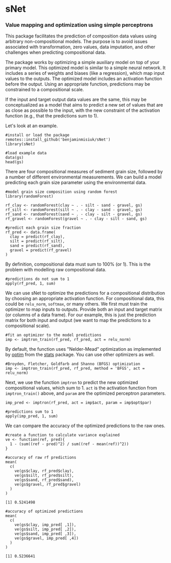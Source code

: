 # sNet
### Value mapping and optimization using simple perceptrons

This package facilitates the prediction of composition data values using arbitrary non-compositional models. 
The purpose is to avoid issues associated with transformation, zero values, data imputation, and other challenges when predicting compositional data.

The package works by optimizing a simple auxiliary model on top of your primary model. 
This optimized model is similar to a simple neural network. 
It includes a series of weights and biases (like a regression), which map input values to the outputs.
The optimized model includes an activation function before the output. Using an appropriate function, predictions may be constrained to a compositional scale.

If the input and target output data values are the same, this may be conceptualized as a model that aims to predict a new set of values that are as close as possible to the input, with the new constraint of the activation function (e.g., that the predictions sum to 1).

Let's look at an example.

```
#install or load the package
remotes::install_github('benjaminmisiuk/sNet')
library(sNet)

#load example data
data(gs)
head(gs)
```

There are four compositional measures of sediment grain size, followed by a number of different environmental measurements. We can build a model predicting each grain size parameter using the environmental data.

```
#model grain size composition using random forest
library(randomForest)

rf_clay <- randomForest(clay ~ . - silt - sand - gravel, gs)
rf_silt <- randomForest(silt ~ . - clay - sand - gravel, gs)
rf_sand <- randomForest(sand ~ . - clay - silt - gravel, gs)
rf_gravel <- randomForest(gravel ~ . - clay - silt - sand, gs)

#predict each grain size fraction
rf_pred <- data.frame(
  clay = predict(rf_clay),
  silt = predict(rf_silt),
  sand = predict(rf_sand),
  gravel = predict(rf_gravel)
)
```

By definition, compositional data must sum to 100% (or 1). This is the problem with modelling raw compositional data.

```
#predictions do not sum to 1
apply(rf_pred, 1, sum)
```

We can use sNet to optimize the predictions for a compositional distribution by choosing an appropriate activation function. For compositional data, this could be `relu_norm`, `softmax`, or many others. We first must train the optimizer to map inputs to outputs. Provide both an input and target matrix (or columns of a data frame). For our example, this is just the prediction matrix for both input and output (we want to map the predictions to a compositional scale).

```
#fit an optimizer to the model predictions
imp <- imptron_train(rf_pred, rf_pred, act = relu_norm)
```

By default, the function uses "Nelder-Mead" optimization as implemented by [optim](https://stat.ethz.ch/R-manual/R-devel/library/stats/html/optim.html) from the [stats](https://stat.ethz.ch/R-manual/R-devel/library/stats/html/00Index.html) package. You can use other optimizers as well.

```
#Broyden, Fletcher, Goldfarb and Shanno (BFGS) optimization
imp <- imptron_train(rf_pred, rf_pred, method = 'BFGS', act = relu_norm)
```

Next, we use the function `imptron` to predict the new optimized compositional values, which sum to 1. `act` is the activation function from `imptron_train()` above, and `param` are the optimized perceptron parameters.

```
imp_pred <- imptron(rf_pred, act = imp$act, param = imp$opt$par)

#predictions sum to 1
apply(imp_pred, 1, sum)
```

We can compare the accuracy of the optimized predictions to the raw ones.

```
#create a function to calculate variance explained
ve <- function(ref, pred){
  1 - (sum((ref - pred)^2) / sum((ref - mean(ref))^2))
}

#accuracy of raw rf predictions
mean(
  c(
    ve(gs$clay, rf_pred$clay),
    ve(gs$silt, rf_pred$silt),
    ve(gs$sand, rf_pred$sand),
    ve(gs$gravel, rf_pred$gravel)
  )
)

[1] 0.5241498

#accuracy of optimized predictions
mean(
  c(
    ve(gs$clay, imp_pred[ ,1]),
    ve(gs$silt, imp_pred[ ,2]),
    ve(gs$sand, imp_pred[ ,3]),
    ve(gs$gravel, imp_pred[ ,4])
  )
)

[1] 0.5236641
```
